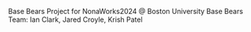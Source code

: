 Base Bears Project for NonaWorks2024 @ Boston University
Base Bears Team: Ian Clark, Jared Croyle, Krish Patel
